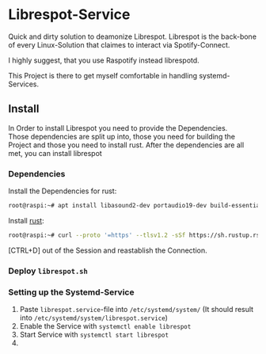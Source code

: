# Librespot-Service

Quick and dirty solution to deamonize Librespot.
Librespot is the back-bone of every Linux-Solution that claimes to interact via Spotify-Connect.

I highly suggest, that you use Raspotify instead librespotd.

This Project is there to get myself comfortable in handling systemd-Services.

## Install

In Order to install Librespot you need to provide the Dependencies.  
Those dependencies are split up into, those you need for building the Project and those you need to install rust.
After the dependencies are all met, you can install librespot

### Dependencies

Install the Dependencies for rust:

```bash
root@raspi:~# apt install libasound2-dev portaudio19-dev build-essential libpulse-dev libdbus-1-dev
```

Install [rust](https://www.rust-lang.org/tools/install):

```sh
root@raspi:~# curl --proto '=https' --tlsv1.2 -sSf https://sh.rustup.rs | sh
```

[CTRL+D] out of the Session and reastablish the Connection.

### Deploy `librespot.sh`

### Setting up the Systemd-Service

1. Paste `librespot.service`-file into `/etc/systemd/system/` (It should result into `/etc/systemd/system/librespot.service`)
2. Enable the Service with `systemctl enable librespot`
3. Start Service with `systemctl start librespot`
4. 
